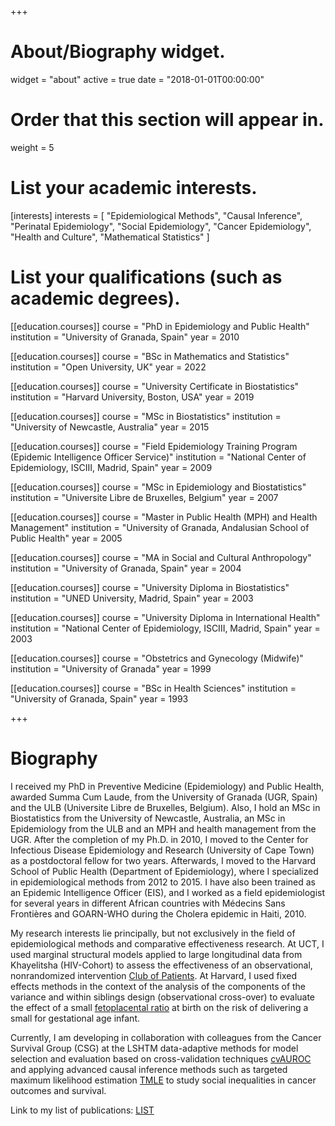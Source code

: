 +++
# About/Biography widget.
widget = "about"
active = true
date = "2018-01-01T00:00:00"

# Order that this section will appear in.
weight = 5

# List your academic interests.
[interests]
  interests = [
    "Epidemiological Methods",
    "Causal Inference",
    "Perinatal Epidemiology",
    "Social Epidemiology",
    "Cancer Epidemiology",
    "Health and Culture",
    "Mathematical Statistics"
  ]

# List your qualifications (such as academic degrees).

[[education.courses]]
  course = "PhD in Epidemiology and Public Health"
  institution = "University of Granada, Spain"
  year = 2010

[[education.courses]]
  course = "BSc in Mathematics and Statistics"
  institution = "Open University, UK"
  year = 2022
  
[[education.courses]]
  course = "University Certificate in Biostatistics"
  institution = "Harvard University, Boston, USA"
  year = 2019

[[education.courses]]
  course = "MSc in Biostatistics"
  institution = "University of Newcastle, Australia"
  year = 2015

[[education.courses]]
  course = "Field Epidemiology Training Program (Epidemic Intelligence Officer Service)"
  institution = "National Center of Epidemiology, ISCIII, Madrid, Spain"
  year = 2009
  
[[education.courses]]
  course = "MSc in Epidemiology and Biostatistics"
  institution = "Universite Libre de Bruxelles, Belgium"
  year = 2007
  
[[education.courses]]
  course = "Master in Public Health (MPH) and Health Management"
  institution = "University of Granada, Andalusian School of Public Health"
  year = 2005
  
[[education.courses]]
  course = "MA in Social and Cultural Anthropology"
  institution = "University of Granada, Spain"
  year = 2004
  
[[education.courses]]
  course = "University Diploma in Biostatistics"
  institution = "UNED University, Madrid, Spain"
  year = 2003
  
[[education.courses]]
  course = "University Diploma in International Health"
  institution = "National Center of Epidemiology, ISCIII, Madrid, Spain"
  year = 2003

[[education.courses]]
  course = "Obstetrics and Gynecology (Midwife)"
  institution = "University of Granada"
  year = 1999
  
[[education.courses]]
  course = "BSc in Health Sciences"
  institution = "University of Granada, Spain"
  year = 1993
 
+++

# Biography

 I received my PhD in Preventive Medicine (Epidemiology) and Public Health, awarded Summa Cum Laude, from the University of Granada (UGR, Spain) and the ULB (Universite Libre de Bruxelles, Belgium). Also, I hold an MSc in Biostatistics from the University of Newcastle, Australia, an MSc in Epidemiology from the ULB and an MPH and health management from the UGR. After the completion of my Ph.D. in 2010, I moved to the Center for Infectious Disease Epidemiology and Research (University of Cape Town) as a postdoctoral fellow for two years. Afterwards, I moved to the Harvard School of Public Health (Department of Epidemiology), where I specialized in epidemiological methods from 2012 to 2015. I have also been trained as an Epidemic Intelligence Officer (EIS), and I worked as a field epidemiologist for several years in different African countries with Médecins Sans Frontières and GOARN-WHO during the Cholera epidemic in Haiti, 2010. 

My research interests lie principally, but not exclusively in the field of epidemiological methods and comparative effectiveness research. At UCT, I used marginal structural models applied to large longitudinal data from Khayelitsha (HIV-Cohort) to assess the effectiveness of an observational, nonrandomized intervention [Club of Patients](http://journals.plos.org/plosone/article?id=10.1371/journal.pone.0056088). At Harvard, I used fixed effects methods in the context of the analysis of the components of the variance and within siblings design (observational cross-over) to evaluate the effect of a small [fetoplacental ratio](https://www.ncbi.nlm.nih.gov/pubmed/25630563) at birth on the risk of delivering a small for gestational age infant. 

Currently, I am developing in collaboration with colleagues from the Cancer Survival Group (CSG) at the LSHTM data-adaptive methods for model selection and evaluation based on cross-validation techniques [cvAUROC](https://github.com/migariane/cvAUROC) and applying advanced causal inference methods such as targeted maximum likelihood estimation [TMLE](https://github.com/migariane/eltmle) to study social inequalities in cancer outcomes and survival.  

Link to my list of publications: [LIST](https://scholar.harvard.edu/malf/publications)    
